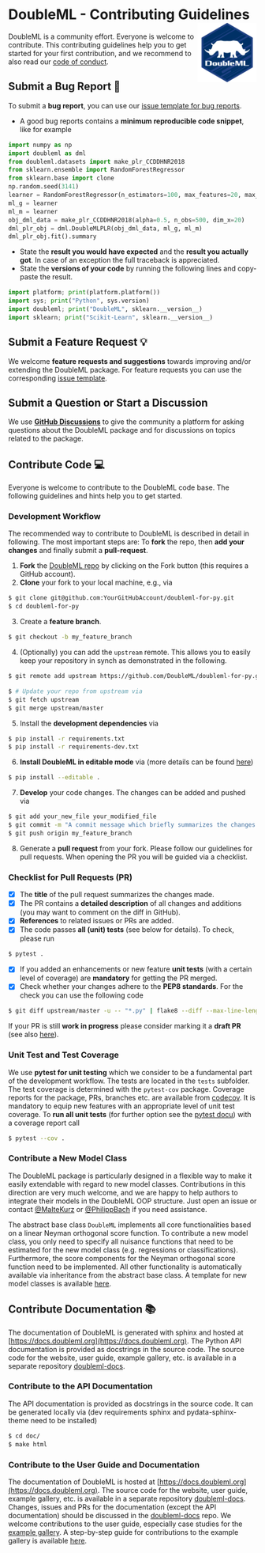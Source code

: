 # DoubleML - Contributing Guidelines <a href="https://docs.doubleml.org"><img src="https://raw.githubusercontent.com/DoubleML/doubleml-for-py/master/doc/logo.png" align="right" width = "120" /></a>

DoubleML is a community effort.
Everyone is welcome to contribute.
This contributing guidelines help you to get started for your first contribution,
and we recommend to also read our
[code of conduct](https://github.com/DoubleML/doubleml-for-py/blob/master/CODE_OF_CONDUCT.md).

## Submit a Bug Report :bug:
To submit a **bug report**, you can use our
[issue template for bug reports](https://github.com/DoubleML/doubleml-for-py/issues/new/choose).

- A good bug reports contains a **minimum reproducible code snippet**, like for example

```python
import numpy as np
import doubleml as dml
from doubleml.datasets import make_plr_CCDDHNR2018
from sklearn.ensemble import RandomForestRegressor
from sklearn.base import clone
np.random.seed(3141)
learner = RandomForestRegressor(n_estimators=100, max_features=20, max_depth=5, min_samples_leaf=2)
ml_g = learner
ml_m = learner
obj_dml_data = make_plr_CCDDHNR2018(alpha=0.5, n_obs=500, dim_x=20)
dml_plr_obj = dml.DoubleMLPLR(obj_dml_data, ml_g, ml_m)
dml_plr_obj.fit().summary
```

- State the **result you would have expected** and the **result you actually got**.
In case of an exception the full traceback is appreciated.
- State the **versions of your code** by running the following lines and copy-paste the result.

```python
import platform; print(platform.platform())
import sys; print("Python", sys.version)
import doubleml; print("DoubleML", sklearn.__version__)
import sklearn; print("Scikit-Learn", sklearn.__version__)
```

## Submit a Feature Request :bulb:
We welcome **feature requests and suggestions** towards improving and/or extending the DoubleML package.
For feature requests you can use the corresponding
[issue template](https://github.com/DoubleML/doubleml-for-py/issues/new/choose).

## Submit a Question or Start a Discussion
We use **[GitHub Discussions](https://github.com/DoubleML/doubleml-for-py/discussions)** to give the community a platform
for asking questions about the DoubleML package and for discussions on topics related to the package.

## Contribute Code :computer:
Everyone is welcome to contribute to the DoubleML code base.
The following guidelines and hints help you to get started.

### Development Workflow
The recommended way to contribute to DoubleML is described in detail in following.
The most important steps are: To **fork** the repo, then **add your changes** and finally submit a **pull-request**.
1. **Fork** the [DoubleML repo](https://github.com/DoubleML/doubleml-for-py)
by clicking on the Fork button (this requires a GitHub account).
2. **Clone** your fork to your local machine, e.g., via
```bash
$ git clone git@github.com:YourGitHubAccount/doubleml-for-py.git
$ cd doubleml-for-py
```
3. Create a **feature branch**.
```bash
$ git checkout -b my_feature_branch
```
4. (Optionally) you can add the `upstream` remote.
This allows you to easily keep your repository in synch as demonstrated in the following.
```bash
$ git remote add upstream https://github.com/DoubleML/doubleml-for-py.git
```
```bash
$ # Update your repo from upstream via
$ git fetch upstream
$ git merge upstream/master
```
5. Install the **development dependencies** via
```bash
$ pip install -r requirements.txt
$ pip install -r requirements-dev.txt
```
6. **Install DoubleML in editable mode** via (more details can be found
[here](https://docs.doubleml.org/stable/intro/install.html#python-building-the-package-from-source))
```bash
$ pip install --editable .
```
7. **Develop** your code changes. The changes can be added and pushed via
```bash
$ git add your_new_file your_modified_file
$ git commit -m "A commit message which briefly summarizes the changes made"
$ git push origin my_feature_branch
```
8. Generate a **pull request** from your fork.
Please follow our guidelines for pull requests.
When opening the PR you will be guided via a checklist.

### Checklist for Pull Requests (PR)
- [x] The **title** of the pull request summarizes the changes made.
- [x] The PR contains a **detailed description** of all changes and additions
(you may want to comment on the diff in GitHub).
- [x] **References** to related issues or PRs are added.
- [x] The code passes **all (unit) tests** (see below for details).
To check, please run
```bash
$ pytest .
```
- [x] If you added an enhancements or new feature **unit tests**
(with a certain level of coverage) are **mandatory** for getting the PR merged.
- [x] Check whether your changes adhere to the **PEP8 standards**.
For the check you can use the following code
```bash
$ git diff upstream/master -u -- "*.py" | flake8 --diff --max-line-length=127
```
If your PR is still **work in progress** please consider marking it a **draft PR**
(see also [here](https://docs.github.com/en/pull-requests/collaborating-with-pull-requests/proposing-changes-to-your-work-with-pull-requests/creating-a-pull-request)).


### Unit Test and Test Coverage
We use **pytest for unit testing** which we consider to be a fundamental part of the development workflow.
The tests are located in the `tests` subfolder.
The test coverage is determined with the `pytest-cov` package.
Coverage reports for the package, PRs, branches etc. are available from
[codecov](https://app.codecov.io/gh/DoubleML/doubleml-for-py).
It is mandatory to equip new features with an appropriate level of unit test coverage.
To **run all unit tests** (for further option see the [pytest docu](https://docs.pytest.org)) with a coverage report
call
```bash
$ pytest --cov .
```

### Contribute a New Model Class
The DoubleML package is particularly designed in a flexible way to make it easily extendable with regard to new model 
classes.
Contributions in this direction are very much welcome, and we are happy to help authors to integrate their models in the
DoubleML OOP structure.
Just open an issue or contact [@MalteKurz](https://github.com/MalteKurz) or
[@PhilippBach](https://github.com/PhilippBach) if you need assistance.

The abstract base class `DoubleML` implements all core functionalities based on a linear Neyman orthogonal score
function.
To contribute a new model class, you only need to specify all nuisance functions that need to be estimated for the new
model class (e.g. regressions or classifications).
Furthermore, the score components for the Neyman orthogonal score function need to be implemented.
All other functionality is automatically available via inheritance from the abstract base class.
A template for new model classes is available
[here](https://github.com/DoubleML/doubleml-docs/model_templates/double_ml_model_template.py).

## Contribute Documentation :books:
The documentation of DoubleML is generated with sphinx and hosted at
[https://docs.doubleml.org](https://docs.doubleml.org).
The Python API documentation is provided as docstrings in the source code.
The source code for the website, user guide, example gallery, etc. is available in a separate repository
[doubleml-docs](https://github.com/DoubleML/doubleml-docs).

### Contribute to the API Documentation
The API documentation is provided as docstrings in the source code.
It can be generated locally via (dev requirements sphinx and pydata-sphinx-theme need to be installed)
```bash
$ cd doc/
$ make html
```

### Contribute to the User Guide and Documentation
The documentation of DoubleML is hosted at [https://docs.doubleml.org](https://docs.doubleml.org).
The source code for the website, user guide, example gallery, etc. is available in a separate repository
[doubleml-docs](https://github.com/DoubleML/doubleml-docs).
Changes, issues and PRs for the documentation (except the API documentation) should be discussed in the 
[doubleml-docs](https://github.com/DoubleML/doubleml-docs) repo.
We welcome contributions to the user guide, especially case studies for the
[example gallery](https://docs.doubleml.org/stable/examples/index.html).
A step-by-step guide for contributions to the example gallery is available
[here](https://github.com/DoubleML/doubleml-docs/wiki/Contribute-to-our-Website-and-Example-Gallery).
